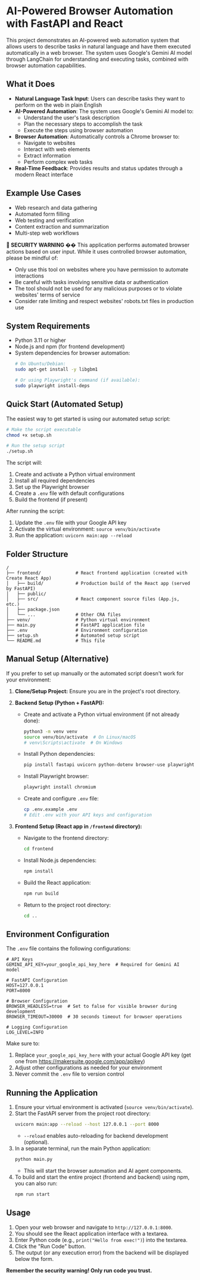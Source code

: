 # AI-Powered Browser Automation with FastAPI and React

This project demonstrates an AI-powered web automation system that allows users to describe tasks in natural language and have them executed automatically in a web browser. The system uses Google's Gemini AI model through LangChain for understanding and executing tasks, combined with browser automation capabilities.

## What it Does

- **Natural Language Task Input**: Users can describe tasks they want to perform on the web in plain English
- **AI-Powered Automation**: The system uses Google's Gemini AI model to:
  - Understand the user's task description
  - Plan the necessary steps to accomplish the task
  - Execute the steps using browser automation
- **Browser Automation**: Automatically controls a Chrome browser to:
  - Navigate to websites
  - Interact with web elements
  - Extract information
  - Perform complex web tasks
- **Real-Time Feedback**: Provides results and status updates through a modern React interface

## Example Use Cases

- Web research and data gathering
- Automated form filling
- Web testing and verification
- Content extraction and summarization
- Multi-step web workflows

**🚨 SECURITY WARNING ��**
This application performs automated browser actions based on user input. While it uses controlled browser automation, please be mindful of:
- Only use this tool on websites where you have permission to automate interactions
- Be careful with tasks involving sensitive data or authentication
- The tool should not be used for any malicious purposes or to violate websites' terms of service
- Consider rate limiting and respect websites' robots.txt files in production use

## System Requirements

- Python 3.11 or higher
- Node.js and npm (for frontend development)
- System dependencies for browser automation:
  ```bash
  # On Ubuntu/Debian:
  sudo apt-get install -y libgbm1

  # Or using Playwright's command (if available):
  sudo playwright install-deps
  ```

## Quick Start (Automated Setup)

The easiest way to get started is using our automated setup script:

```bash
# Make the script executable
chmod +x setup.sh

# Run the setup script
./setup.sh
```

The script will:
1. Create and activate a Python virtual environment
2. Install all required dependencies
3. Set up the Playwright browser
4. Create a `.env` file with default configurations
5. Build the frontend (if present)

After running the script:
1. Update the `.env` file with your Google API key
2. Activate the virtual environment: `source venv/bin/activate`
3. Run the application: `uvicorn main:app --reload`

## Folder Structure

```
/
├── frontend/             # React frontend application (created with Create React App)
│   ├── build/            # Production build of the React app (served by FastAPI)
│   ├── public/
│   ├── src/              # React component source files (App.js, etc.)
│   ├── package.json
│   └── ...               # Other CRA files
├── venv/                 # Python virtual environment
├── main.py               # FastAPI application file
├── .env                  # Environment configuration
├── setup.sh              # Automated setup script
└── README.md             # This file
```

## Manual Setup (Alternative)

If you prefer to set up manually or the automated script doesn't work for your environment:

1. **Clone/Setup Project:** Ensure you are in the project's root directory.

2. **Backend Setup (Python + FastAPI):**
    *   Create and activate a Python virtual environment (if not already done):
        ```bash
        python3 -m venv venv
        source venv/bin/activate  # On Linux/macOS
        # venv\Scripts\activate  # On Windows
        ```
    *   Install Python dependencies:
        ```bash
        pip install fastapi uvicorn python-dotenv browser-use playwright langchain-google-genai
        ```
    *   Install Playwright browser:
        ```bash
        playwright install chromium
        ```
    *   Create and configure `.env` file:
        ```bash
        cp .env.example .env
        # Edit .env with your API keys and configuration
        ```

3.  **Frontend Setup (React app in `/frontend` directory):**
    *   Navigate to the frontend directory:
        ```bash
        cd frontend
        ```
    *   Install Node.js dependencies:
        ```bash
        npm install
        ```
    *   Build the React application:
        ```bash
        npm run build
        ```
    *   Return to the project root directory:
        ```bash
        cd ..
        ```

## Environment Configuration

The `.env` file contains the following configurations:

```env
# API Keys
GEMINI_API_KEY=your_google_api_key_here  # Required for Gemini AI model

# FastAPI Configuration
HOST=127.0.0.1
PORT=8000

# Browser Configuration
BROWSER_HEADLESS=true  # Set to false for visible browser during development
BROWSER_TIMEOUT=30000  # 30 seconds timeout for browser operations

# Logging Configuration
LOG_LEVEL=INFO
```

Make sure to:
1. Replace `your_google_api_key_here` with your actual Google API key (get one from https://makersuite.google.com/app/apikey)
2. Adjust other configurations as needed for your environment
3. Never commit the `.env` file to version control

## Running the Application

1.  Ensure your virtual environment is activated (`source venv/bin/activate`).
2.  Start the FastAPI server from the project root directory:
    ```bash
    uvicorn main:app --reload --host 127.0.0.1 --port 8000
    ```
    *   `--reload` enables auto-reloading for backend development (optional).
3.  In a separate terminal, run the main Python application:
    ```bash
    python main.py
    ```
    *   This will start the browser automation and AI agent components.
4.  To build and start the entire project (frontend and backend) using npm, you can also run:
    ```bash
    npm run start
    ```

## Usage

1.  Open your web browser and navigate to `http://127.0.0.1:8000`.
2.  You should see the React application interface with a textarea.
3.  Enter Python code (e.g., `print("Hello from exec!")`) into the textarea.
4.  Click the "Run Code" button.
5.  The output (or any execution error) from the backend will be displayed below the form.

**Remember the security warning! Only run code you trust.**
